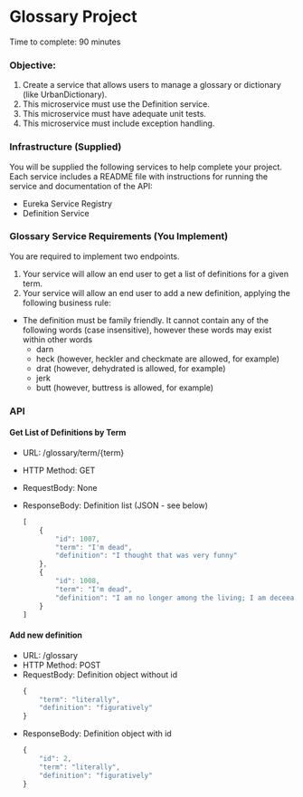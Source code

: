# Glossary Project

Time to complete: 90 minutes

### Objective:
1. Create a service that allows users to manage a glossary or dictionary (like UrbanDictionary).
1. This microservice must use the Definition service.
1. This microservice must have adequate unit tests.
1. This microservice must include exception handling.

### Infrastructure (Supplied)

You will be supplied the following services to help complete your project. Each service includes a README file with instructions for running the
 service and documentation of the API:

* Eureka Service Registry
* Definition Service

### Glossary Service Requirements (You Implement)

You are required to implement two endpoints.

1. Your service will allow an end user to get a list of definitions for a given term.
1. Your service will allow an end user to add a new definition, applying the following business rule:
  - The definition must be family friendly. It cannot contain any of the following words (case insensitive), however these words may exist within
   other words
    - darn
    - heck (however, heckler and checkmate are allowed, for example)
    - drat (however, dehydrated is allowed, for example)
    - jerk
    - butt (however, buttress is allowed, for example)

### API

#### Get List of Definitions by Term
* URL: /glossary/term/{term}
* HTTP Method: GET
* RequestBody: None
* ResponseBody: Definition list (JSON - see below)

    ```javascript
    [
        {
            "id": 1007,
            "term": "I'm dead",
            "definition": "I thought that was very funny"
        },
        {
            "id": 1008,
            "term": "I'm dead",
            "definition": "I am no longer among the living; I am deceeased; (seldom truthfully said)"
        }
    ]
    ```
#### Add new definition
* URL: /glossary
* HTTP Method: POST
* RequestBody: Definition object without id
    ```javascript
    {
        "term": "literally",
        "definition": "figuratively"
    }
    ```
* ResponseBody: Definition object with id
    ```javascript
    {
        "id": 2,
        "term": "literally",
        "definition": "figuratively"
    }  
    ```
